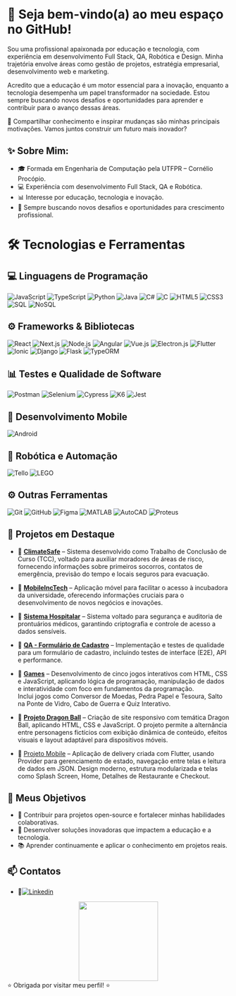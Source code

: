 # 👋 Seja bem-vindo(a) ao meu espaço no GitHub!

Sou uma profissional apaixonada por educação e tecnologia, com experiência em desenvolvimento Full Stack, QA, Robótica e Design. Minha trajetória envolve áreas como gestão de projetos, estratégia empresarial, desenvolvimento web e marketing.

Acredito que a educação é um motor essencial para a inovação, enquanto a tecnologia desempenha um papel transformador na sociedade. Estou sempre buscando novos desafios e oportunidades para aprender e contribuir para o avanço dessas áreas.

🚀 Compartilhar conhecimento e inspirar mudanças são minhas principais motivações. Vamos juntos construir um futuro mais inovador?

## ✨ Sobre Mim:
- 🎓 Formada em Engenharia de Computação pela UTFPR – Cornélio Procópio.
- 💻 Experiência com desenvolvimento Full Stack, QA e Robótica.
- 📊 Interesse por educação, tecnologia e inovação.
- 🚀 Sempre buscando novos desafios e oportunidades para crescimento profissional.

# 🛠️ Tecnologias e Ferramentas

## 💻 Linguagens de Programação
![JavaScript](https://img.shields.io/badge/-JavaScript-F7DF1E?style=for-the-badge&logo=javascript&logoColor=000)
![TypeScript](https://img.shields.io/badge/-TypeScript-3178C6?style=for-the-badge&logo=typescript&logoColor=fff)
![Python](https://img.shields.io/badge/-Python-3776AB?style=for-the-badge&logo=python&logoColor=fff)
![Java](https://img.shields.io/badge/-Java-007396?style=for-the-badge&logo=java&logoColor=fff)
![C#](https://img.shields.io/badge/-C%23-239120?style=for-the-badge&logo=c-sharp&logoColor=fff)
![C](https://img.shields.io/badge/-C-A8B9CC?style=for-the-badge&logo=c&logoColor=000)
![HTML5](https://img.shields.io/badge/-HTML5-E34F26?style=for-the-badge&logo=html5&logoColor=fff)
![CSS3](https://img.shields.io/badge/-CSS3-1572B6?style=for-the-badge&logo=css3&logoColor=fff)
![SQL](https://img.shields.io/badge/-SQL-4479A1?style=for-the-badge&logo=mysql&logoColor=fff)
![NoSQL](https://img.shields.io/badge/-MongoDB-47A248?style=for-the-badge&logo=mongodb&logoColor=fff)

## ⚙️ Frameworks & Bibliotecas
![React](https://img.shields.io/badge/-React-61DAFB?style=for-the-badge&logo=react&logoColor=000)
![Next.js](https://img.shields.io/badge/-Next.js-000000?style=for-the-badge&logo=nextdotjs&logoColor=fff)
![Node.js](https://img.shields.io/badge/-Node.js-339933?style=for-the-badge&logo=nodedotjs&logoColor=fff)
![Angular](https://img.shields.io/badge/-Angular-DD0031?style=for-the-badge&logo=angular&logoColor=fff)
![Vue.js](https://img.shields.io/badge/-Vue.js-4FC08D?style=for-the-badge&logo=vuedotjs&logoColor=fff)
![Electron.js](https://img.shields.io/badge/-Electron-47848F?style=for-the-badge&logo=electron&logoColor=fff)
![Flutter](https://img.shields.io/badge/-Flutter-02569B?style=for-the-badge&logo=flutter&logoColor=fff)
![Ionic](https://img.shields.io/badge/-Ionic-3880FF?style=for-the-badge&logo=ionic&logoColor=fff)
![Django](https://img.shields.io/badge/-Django-092E20?style=for-the-badge&logo=django&logoColor=fff)
![Flask](https://img.shields.io/badge/-Flask-000000?style=for-the-badge&logo=flask&logoColor=fff)
![TypeORM](https://img.shields.io/badge/-TypeORM-FBF6F0?style=for-the-badge&logo=typeorm&logoColor=000)

## 📊 Testes e Qualidade de Software
![Postman](https://img.shields.io/badge/-Postman-FF6C37?style=for-the-badge&logo=postman&logoColor=fff)
![Selenium](https://img.shields.io/badge/-Selenium-43B02A?style=for-the-badge&logo=selenium&logoColor=fff)
![Cypress](https://img.shields.io/badge/-Cypress-17202C?style=for-the-badge&logo=cypress&logoColor=fff)
![K6](https://img.shields.io/badge/-k6-7D64FF?style=for-the-badge&logo=k6&logoColor=fff)
![Jest](https://img.shields.io/badge/-Jest-C21325?style=for-the-badge&logo=jest&logoColor=fff)

## 📱 Desenvolvimento Mobile
![Android](https://img.shields.io/badge/-Android-3DDC84?style=for-the-badge&logo=android&logoColor=fff)

## 🤖 Robótica e Automação
![Tello](https://img.shields.io/badge/-Tello-000000?style=for-the-badge&logo=dji&logoColor=fff)
![LEGO](https://img.shields.io/badge/-LEGO-F7D117?style=for-the-badge&logo=lego&logoColor=000)

## ⚙️ Outras Ferramentas
![Git](https://img.shields.io/badge/-Git-F05032?style=for-the-badge&logo=git&logoColor=fff)
![GitHub](https://img.shields.io/badge/-GitHub-181717?style=for-the-badge&logo=github&logoColor=fff)
![Figma](https://img.shields.io/badge/-Figma-F24E1E?style=for-the-badge&logo=figma&logoColor=fff)
![MATLAB](https://img.shields.io/badge/-MATLAB-0076A8?style=for-the-badge&logo=mathworks&logoColor=fff)
![AutoCAD](https://img.shields.io/badge/-AutoCAD-E1222B?style=for-the-badge&logo=autodesk&logoColor=fff)
![Proteus](https://img.shields.io/badge/-Proteus-1A1A1A?style=for-the-badge&logoColor=fff)



## 🚀 Projetos em Destaque
- 📌 **[ClimateSafe](https://github.com/GabrielaBueno/ClimateSafe)** – Sistema desenvolvido como Trabalho de Conclusão de Curso (TCC), voltado para auxiliar moradores de áreas de risco, fornecendo informações sobre primeiros socorros, contatos de emergência, previsão do tempo e locais seguros para evacuação.

- 📌 **[MobileIncTech](https://github.com/GabrielaBueno/IncTech)** – Aplicação móvel para facilitar o acesso à incubadora da universidade, oferecendo informações cruciais para o desenvolvimento de novos negócios e inovações.

- 📌 **[Sistema Hospitalar](https://github.com/GabrielaBueno/Sistema-Hospitalar)** – Sistema voltado para segurança e auditoria de prontuários médicos, garantindo criptografia e controle de acesso a dados sensíveis.

- 📌 **[QA - Formulário de Cadastro](https://github.com/GabrielaBueno/QA-Formulario-de-Cadastro)** – Implementação e testes de qualidade para um formulário de cadastro, incluindo testes de interface (E2E), API e performance.

- 📌 **[Games](https://github.com/GabrielaBueno/Games)** – Desenvolvimento de cinco jogos interativos com HTML, CSS e JavaScript, aplicando lógica de programação, manipulação de dados e interatividade com foco em fundamentos da programação.  
Inclui jogos como Conversor de Moedas, Pedra Papel e Tesoura, Salto na Ponte de Vidro, Cabo de Guerra e Quiz Interativo.

- 📌 **[Projeto Dragon Ball](https://github.com/GabrielaBueno/Dragon-Ball)** – Criação de site responsivo com temática Dragon Ball, aplicando HTML, CSS e JavaScript. O projeto permite a alternância entre personagens fictícios com exibição dinâmica de conteúdo, efeitos visuais e layout adaptável para dispositivos móveis.
- 📌 [Projeto Mobile](https://github.com/GabrielaBueno/Mobile) – Aplicação de delivery criada com Flutter, usando Provider para gerenciamento de estado, navegação entre telas e leitura de dados em JSON.
Design moderno, estrutura modularizada e telas como Splash Screen, Home, Detalhes de Restaurante e Checkout.

## 🎯 Meus Objetivos
- 🌟 Contribuir para projetos open-source e fortalecer minhas habilidades colaborativas.
- 🚀 Desenvolver soluções inovadoras que impactem a educação e a tecnologia.
- 📚 Aprender continuamente e aplicar o conhecimento em projetos reais.

## 📫 Contatos
- 📌[![Linkedin](https://img.shields.io/badge/LinkedIn-0077B5?style=for-the-badge&logo=linkedin&logoColor=white)](https://www.linkedin.com/in/gabrielabueno-/)

<div align="center">
  <a href="https://github.com/GabrielaBueno">
    <img height="180em" src="https://github-readme-stats.vercel.app/api/top-langs/?username=GabrielaBueno&layout=compact&theme=chartreuse-dark"/>
  </a>
</div>
⭐ Obrigada por visitar meu perfil! ⭐


